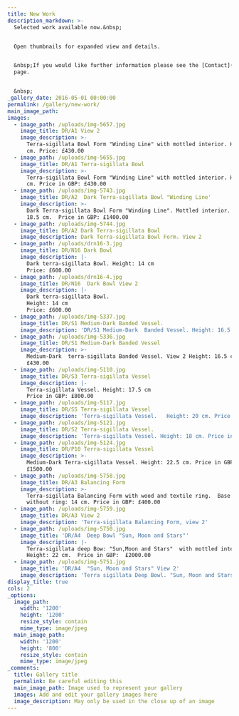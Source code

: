 ```yaml
---
title: New Work
description_markdown: >-
  Selected work available now.&nbsp;


  Open thumbnails for expanded view and details.


  &nbsp;If you would like further information please see the [Contact](/contact)
  page.


  &nbsp;
_gallery_date: 2016-05-01 00:00:00
permalink: /gallery/new-work/
main_image_path:
images:
  - image_path: /uploads/img-5657.jpg
    image_title: DR/A1 View 2
    image_description: >-
      Terra-sigillata Bowl Form "Winding Line" with mottled interior. Height 14
      cm. Price: £430.00
  - image_path: /uploads/img-5655.jpg
    image_title: DR/A1 Terra-sigillata Bowl
    image_description: >-
      Terra-sigillata Bowl Form "Winding Line" with mottled interior. Height: 14
      cm. Price in GBP: £430.00
  - image_path: /uploads/img-5743.jpg
    image_title: DR/A2  Dark Terra-sigillata Bowl "Winding Line'
    image_description: >-
      Dark Terra-sigillata Bowl Form "Winding Line". Mottled interior. Height:
      18.5 cm.  Price in GBP: £1400.00
  - image_path: /uploads/img-5744.jpg
    image_title: DR/A2 Dark Terra-sigillata Bowl
    image_description: Dark Terra-sigillata Bowl Form. View 2
  - image_path: /uploads/drn16-3.jpg
    image_title: DR/N16 Dark Bowl
    image_description: |-
      Dark terra-sigillata Bowl. Height: 14 cm
      Price: £600.00
  - image_path: /uploads/drn16-4.jpg
    image_title: DR/N16  Dark Bowl View 2
    image_description: |-
      Dark terra-sigillata Bowl. 
      Height: 14 cm
      Price: £600.00
  - image_path: /uploads/img-5337.jpg
    image_title: DR/S1 Medium-Dark Banded Vessel.
    image_description: 'DR/S1 Medium-Dark  Banded Vessel. Height: 16.5 cm. Price: £430.00'
  - image_path: /uploads/img-5336.jpg
    image_title: DR/S1 Medium-Dark Banded Vessel
    image_description: >-
      Medium-Dark  terra-sigillata Banded Vessel. View 2 Height: 16.5 cm. Price:
      £430.00
  - image_path: /uploads/img-5110.jpg
    image_title: DR/S3 Terra-sigillata Vessel
    image_description: |-
      Terra-sigillata Vessel. Height: 17.5 cm
      Price in GBP: £800.00
  - image_path: /uploads/img-5117.jpg
    image_title: DR/S5 Terra-sigillata Vessel
    image_description: 'Terra-sigillata Vessel.   Height: 20 cm. Price in GBP: £800.00'
  - image_path: /uploads/img-5121.jpg
    image_title: DR/S2 Terra-sigillata Vessel.
    image_description: 'Terra-sigillata Vessel. Height: 18 cm. Price in GBP: £800.00'
  - image_path: /uploads/img-5124.jpg
    image_title: DR/P10 Terra-sigillata Vessel
    image_description: >-
      Medium-Dark Terra-sigillata Vessel. Height: 22.5 cm. Price in GBP:
      £1500.00
  - image_path: /uploads/img-5758.jpg
    image_title: DR/A3 Balancing Form
    image_description: >-
      Terra-sigillata Balancing Form with wood and textile ring.  Base to rim
      without ring: 14 cm. Price in GBP: £400.00
  - image_path: /uploads/img-5759.jpg
    image_title: DR/A3 View 2
    image_description: 'Terra-sigillata Balancing Form, view 2'
  - image_path: /uploads/img-5750.jpg
    image_title: 'DR/A4  Deep Bowl "Sun, Moon and Stars"'
    image_description: |-
      Terra-sigillata deep Bow: "Sun,Moon and Stars"  with mottled interior. 
      Height: 22 cm.  Price in GBP:  £2000.00
  - image_path: /uploads/img-5751.jpg
    image_title: 'DR/A4  "Sun, Moon and Stars" View 2'
    image_description: 'Terra sigillata Deep Bowl. "Sun, Moon and Stars" View 2'
display_title: true
cols: 2
_options:
  image_path:
    width: '1200'
    height: '1200'
    resize_style: contain
    mime_type: image/jpeg
  main_image_path:
    width: '1200'
    height: '800'
    resize_style: contain
    mime_type: image/jpeg
_comments:
  title: Gallery title
  permalink: Be careful editing this
  main_image_path: Image used to represent your gallery
  images: Add and edit your gallery images here
  image_description: May only be used in the close up of an image
---
```


